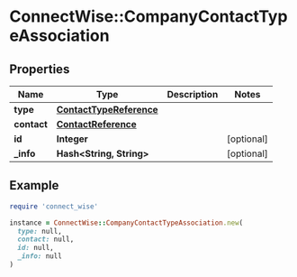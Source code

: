 # ConnectWise::CompanyContactTypeAssociation

## Properties

| Name | Type | Description | Notes |
| ---- | ---- | ----------- | ----- |
| **type** | [**ContactTypeReference**](ContactTypeReference.md) |  |  |
| **contact** | [**ContactReference**](ContactReference.md) |  |  |
| **id** | **Integer** |  | [optional] |
| **_info** | **Hash&lt;String, String&gt;** |  | [optional] |

## Example

```ruby
require 'connect_wise'

instance = ConnectWise::CompanyContactTypeAssociation.new(
  type: null,
  contact: null,
  id: null,
  _info: null
)
```

